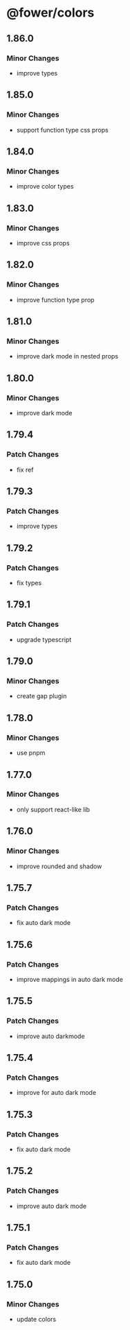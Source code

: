 # @fower/colors

## 1.86.0

### Minor Changes

- improve types

## 1.85.0

### Minor Changes

- support function type css props

## 1.84.0

### Minor Changes

- improve color types

## 1.83.0

### Minor Changes

- improve css props

## 1.82.0

### Minor Changes

- improve function type prop

## 1.81.0

### Minor Changes

- improve dark mode in nested props

## 1.80.0

### Minor Changes

- improve dark mode

## 1.79.4

### Patch Changes

- fix ref

## 1.79.3

### Patch Changes

- improve types

## 1.79.2

### Patch Changes

- fix types

## 1.79.1

### Patch Changes

- upgrade typescript

## 1.79.0

### Minor Changes

- create gap plugin

## 1.78.0

### Minor Changes

- use pnpm

## 1.77.0

### Minor Changes

- only support react-like lib

## 1.76.0

### Minor Changes

- improve rounded and shadow

## 1.75.7

### Patch Changes

- fix auto dark mode

## 1.75.6

### Patch Changes

- improve mappings in auto dark mode

## 1.75.5

### Patch Changes

- improve auto darkmode

## 1.75.4

### Patch Changes

- improve for auto dark mode

## 1.75.3

### Patch Changes

- fix auto dark mode

## 1.75.2

### Patch Changes

- improve auto dark mode

## 1.75.1

### Patch Changes

- fix auto dark mode

## 1.75.0

### Minor Changes

- update colors
